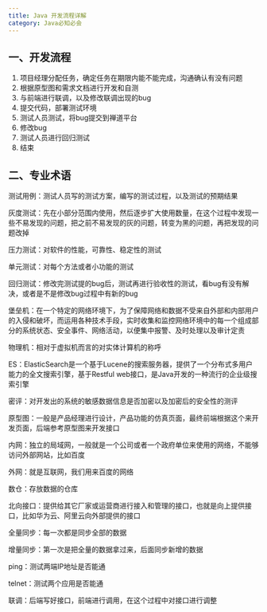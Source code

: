 ```yaml
---
title: Java 开发流程详解
category: Java必知必会
---
```



## 一、开发流程

1. 项目经理分配任务，确定任务在期限内能不能完成，沟通确认有没有问题
2. 根据原型图和需求文档进行开发和自测
3. 与前端进行联调，以及修改联调出现的bug
4. 提交代码，部署测试环境
5. 测试人员测试，将bug提交到禅道平台
6. 修改bug
7. 测试人员进行回归测试
8. 结束

## 二、专业术语

测试用例：测试人员写的测试方案，编写的测试过程，以及测试的预期结果

灰度测试：先在小部分范围内使用，然后逐步扩大使用数量，在这个过程中发现一些不易发现的问题，把之前不易发现的灰的问题，转变为黑的问题，再把发现的问题改掉

压力测试：对软件的性能，可靠性、稳定性的测试

单元测试：对每个方法或者小功能的测试

回归测试：修改完测试提的bug后，测试再进行验收性的测试，看bug有没有解决，或者是不是修改bug过程中有新的bug

堡垒机：在一个特定的网络环境下，为了保障网络和数据不受来自外部和内部用户的入侵和破坏，而运用各种技术手段，实时收集和监控网络环境中的每一个组成部分的系统状态、安全事件、网络活动，以便集中报警、及时处理以及审计定责

物理机：相对于虚拟机而言的对实体计算机的称呼

ES：ElasticSearch是一个基于Lucene的搜索服务器，提供了一个分布式多用户能力的全文搜索引擎，基于Restful web接口，是Java开发的一种流行的企业级搜索引擎

密评：对开发出的系统的敏感数据信息是否加密以及加密后的安全性的测评

原型图：一般是产品经理进行设计，产品功能的仿真页面，最终前端根据这个来开发页面，后端参考原型图来开发接口

内网：独立的局域网，一般就是一个公司或者一个政府单位来使用的网络，不能够访问外部网站，比如百度

外网：就是互联网，我们用来百度的网络

数仓：存放数据的仓库

北向接口：提供给其它厂家或运营商进行接入和管理的接口，也就是向上提供接口，比如华为云、阿里云向外部提供的接口

全量同步：每一次都是同步全部的数据

增量同步：第一次是把全量的数据拿过来，后面同步新增的数据

ping：测试两端IP地址是否能通

telnet：测试两个应用是否能通

联调：后端写好接口，前端进行调用，在这个过程中对接口进行调整







